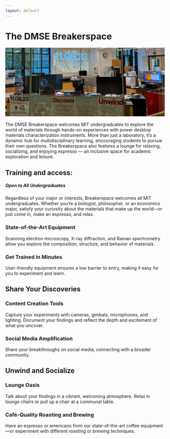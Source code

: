 ```yaml
---
layout: default
---
```


# The DMSE Breakerspace

![The DMSE Breakerspace](./assets/img/breakerday.JPG)

The DMSE Breakerspace welcomes MIT undergraduates to explore the world of materials through hands-on experiences with power desktop materials characterization instruments. More than just a laboratory, it’s a dynamic hub for multidisciplinary learning, encouraging students to pursue their own questions. The Breakerspace also features a lounge for relaxing, socializing, and enjoying espresso — an inclusive space for academic exploration and leisure.

## Training and access:

##### Open to All Undergraduates

Regardless of your major or interests, Breakerspace welcomes all MIT undergraduates. Whether you’re a biologist, philosopher, or an economics major, satisfy your curiosity about the materials that make up the world—or just come in, make an espresso, and relax.

### State-of-the-Art Equipment

Scanning electron microscopy, X-ray diffraction, and Raman spectrometry allow you explore the composition, structure, and behavior of materials.

### Get Trained in Minutes

User-friendly equipment ensures a low barrier to entry, making it easy for you to experiment and learn.

## Share Your Discoveries

### Content Creation Tools

Capture your experiments with cameras, gimbals, microphones, and lighting. Document your findings and reflect the depth and excitement of what you uncover.

### Social Media Amplification

Share your breakthroughs on social media, connecting with a broader community.

## Unwind and Socialize

### Lounge Oasis

Talk about your findings in a vibrant, welcoming atmosphere. Relax in lounge chairs or pull up a chair at a communal table.

### Café-Quality Roasting and Brewing

Have an espresso or americano from our state-of-the-art coffee equipment—or experiment with different roasting or brewing techniques.
